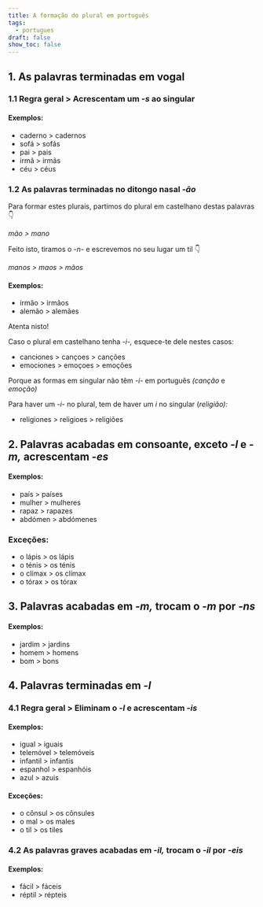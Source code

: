 ```yaml
---
title: A formação do plural em português
tags:
  - portugues
draft: false
show_toc: false
---
```

## 1. As palavras terminadas em vogal

### 1.1 Regra geral > Acrescentam um *-s* ao singular

#### Exemplos:
- caderno > cadernos
- sofá > sofás
- pai > pais
- irmã > irmãs
- céu > céus

### 1.2 As palavras terminadas no ditongo nasal *-ão*

Para formar estes plurais, partimos do plural em castelhano destas palavras 👇

*mão > mano*

Feito isto, tiramos o *-n-* e escrevemos no seu lugar um til 👇

*manos > maos > mãos*

#### Exemplos:

- irmão > irmãos
- alemão > alemães

<article>
Atenta nisto!

Caso o plural em castelhano tenha *-i-,* esquece-te dele nestes casos:

- canc~~i~~ones > cançoes > canções 
- emoc~~i~~ones > emoçoes > emoções

Porque as formas em singular não têm *-i-* em português *(canção* e *emoção)*

Para haver um *-i-* no plural, tem de haver um *i* no singular (*religião):* 

- religiones > religioes > religiões


</article>

## 2. Palavras acabadas em consoante, exceto *-l* e *-m,* acrescentam *-es*

#### Exemplos:

- país > países
- mulher > mulheres
- rapaz > rapazes
- abdómen > abdómenes
  
### Exceções: 
- o lápis > os lápis
- o ténis > os ténis
- o clímax > os clímax
- o tórax > os tórax


## 3. Palavras acabadas em *-m,* trocam o *-m* por *-ns*

#### Exemplos:

- jardim > jardins
- homem > homens
- bom > bons


## 4. Palavras terminadas em *-l*

### 4.1 Regra geral > Eliminam o *-l* e acrescentam *-is*

#### Exemplos:

- igual >  iguais
- telemóvel > telemóveis
- infantil > infantis
- espanhol > espanhóis
- azul > azuis

#### Exceções: 

- o cônsul > os cônsules 
- o mal > os males
- o til > os tiles

### 4.2 As palavras graves acabadas em *-il,* trocam o *-il* por -*eis*

#### Exemplos:

- fácil > fáceis
- réptil > répteis

